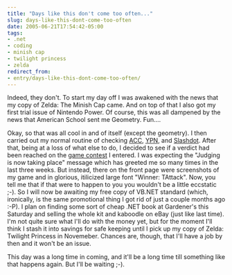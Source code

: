 ```yaml
---
title: "Days like this don't come too often..."
slug: days-like-this-dont-come-too-often
date: 2005-06-21T17:54:42-05:00
tags:
- .net
- coding
- minish cap
- twilight princess
- zelda
redirect_from:
- entry/days-like-this-dont-come-too-often/
---
```

Indeed, they don't. To start my day off I was awakened with the news that my copy of Zelda: The Minish Cap came. And on top of that I also got my first trial issue of Nintendo Power. Of course, this was all dampened by the news that American School sent me Geometry. Fun....

Okay, so that was all cool in and of itself (except the geometry). I then carried out my normal routine of checking [ACC](http://www.animalcrossingcommunity.com), [YPN](http://www.youngprogrammers.net/), and [Slashdot](http://slashdot.org). After that, being at a loss of what else to do, I decided to see if a verdict had been reached on the [game contest](http://contest.createdbyx.com) I entered. I was expecting the "Judging is now taking place" message which has greeted me so many times in the last three weeks. But instead, there on the front page were screenshots of my game and in glorious, itilicized large font "Winner: TAttack". Now, you tell me that if that were to happen to you you wouldn't be a little eccstatic ;-). So I will now be awaiting my free copy of VB.NET standard (which, ironically, is the same promotional thing I got rid of just a couple months ago :-P). I plan on finding some sort of cheap .NET book at Gardener's this Saturday and selling the whole kit and kaboodle on eBay (just like last time). I'm not quite sure what I'll do with the money yet, but for the moment I'll think I stash it into savings for safe keeping until I pick up my copy of Zelda: Twilight Princess in Novemeber. Chances are, though, that I'll have a job by then and it won't be an issue.

This day was a long time in coming, and it'll be a long time till something like that happens again. But I'll be waiting ;-).
